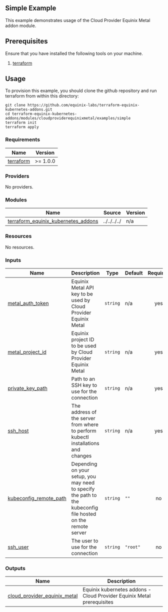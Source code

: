 <!-- TEMPLATE: This file was automatically generated with `generate_addon_structure.sh` and should be modified as necessary -->
## Simple Example

This example demonstrates usage of the Cloud Provider Equinix Metal addon module.

## Prerequisites

Ensure that you have installed the following tools on your machine.

1. [terraform](https://learn.hashicorp.com/tutorials/terraform/install-cli)

## Usage

To provision this example, you should clone the github repository and run terraform from within this directory:

```
git clone https://github.com/equinix-labs/terraform-equinix-kubernetes-addons.git
cd terraform-equinix-kubernetes-addons/modules/cloudproviderequinixmetal/examples/simple
terraform init
terraform apply
```

<!-- TEMPLATE: Please do not remove BEGIN_TF_DOCS/END_TF_DOCS comments below -->
<!-- BEGIN_TF_DOCS -->
### Requirements

| Name | Version |
|------|---------|
| <a name="requirement_terraform"></a> [terraform](#requirement\_terraform) | >= 1.0.0 |

### Providers

No providers.

### Modules

| Name | Source | Version |
|------|--------|---------|
| <a name="module_terraform_equinix_kubernetes_addons"></a> [terraform\_equinix\_kubernetes\_addons](#module\_terraform\_equinix\_kubernetes\_addons) | ../../../../ | n/a |

### Resources

No resources.

### Inputs

| Name | Description | Type | Default | Required |
|------|-------------|------|---------|:--------:|
| <a name="input_metal_auth_token"></a> [metal\_auth\_token](#input\_metal\_auth\_token) | Equinix Metal API key to be used by Cloud Provider Equinix Metal | `string` | n/a | yes |
| <a name="input_metal_project_id"></a> [metal\_project\_id](#input\_metal\_project\_id) | Equinix project ID to be used by Cloud Provider Equinix Metal | `string` | n/a | yes |
| <a name="input_private_key_path"></a> [private\_key\_path](#input\_private\_key\_path) | Path to an SSH key to use for the connection | `string` | n/a | yes |
| <a name="input_ssh_host"></a> [ssh\_host](#input\_ssh\_host) | The address of the server from where to perform kubectl installations and changes | `string` | n/a | yes |
| <a name="input_kubeconfig_remote_path"></a> [kubeconfig\_remote\_path](#input\_kubeconfig\_remote\_path) | Depending on your setup, you may need to specify the path to the kubeconfig file hosted on the remote server | `string` | `""` | no |
| <a name="input_ssh_user"></a> [ssh\_user](#input\_ssh\_user) | The user to use for the connection | `string` | `"root"` | no |

### Outputs

| Name | Description |
|------|-------------|
| <a name="output_cloud_provider_equinix_metal"></a> [cloud\_provider\_equinix\_metal](#output\_cloud\_provider\_equinix\_metal) | Equinix kubernetes addons - Cloud Provider Equinix Metal prerequisites |
<!-- END_TF_DOCS -->
